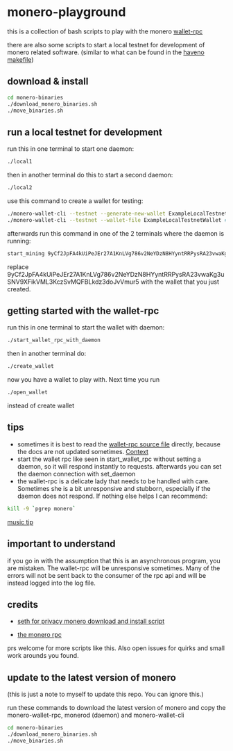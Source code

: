 # monero-playground

this is a collection of bash scripts to play with the monero [wallet-rpc](https://www.getmonero.org/resources/developer-guides/wallet-rpc.html)

there are also some scripts to start a local testnet for development of monero related software. (similar to what can be found in the [haveno makefile](https://github.com/haveno-dex/haveno/blob/490180884428d11b206c0bced412799c64ad3d1a/Makefile#L59))

## download & install

```bash
cd monero-binaries
./download_monero_binaries.sh
./move_binaries.sh
```

## run a local testnet for development

run this in one terminal to start one daemon:

```bash
./local1
```

then in another terminal do this to start a second daemon:

```bash
./local2
```

use this command to create a wallet for testing:

```bash
./monero-wallet-cli --testnet --generate-new-wallet ExampleLocalTestnetWallet
./monero-wallet-cli --testnet --wallet-file ExampleLocalTestnetWallet # <--- this is how you can reopen the wallet later on.
```

afterwards run this command in one of the 2 terminals where the daemon is running:

```bash
start_mining 9yCf2JpFA4kUiPeJEr27A1KnLVg786v2NeYDzN8HYyntRRPysRA23vwaKg3uSNV9XFikVML3KczSvMQFBLkdz3doJvVmur5 1
```

replace 9yCf2JpFA4kUiPeJEr27A1KnLVg786v2NeYDzN8HYyntRRPysRA23vwaKg3uSNV9XFikVML3KczSvMQFBLkdz3doJvVmur5 with the wallet that you just created.

## getting started with the wallet-rpc

run this in one terminal to start the wallet with daemon:

```bash
./start_wallet_rpc_with_daemon
```

then in another terminal do:

```bash
./create_wallet
```

now you have a wallet to play with. Next time you run

```bash
./open_wallet
```

instead of create wallet

## tips

- sometimes it is best to read the [wallet-rpc source file](https://github.com/monero-project/monero/blob/8349cfe4a63cfc63d50ce3818886b67a05e240a4/src/wallet/wallet_rpc_server.cpp#L2141) directly, because the docs are not updated sometimes. [Context](https://twitter.com/spirobel/status/1528978285354360832)
- start the wallet rpc like seen in start_wallet_rpc without setting a daemon, so it will respond instantly to requests.
  afterwards you can set the daemon connection with set_daemon
- the wallet-rpc is a delicate lady that needs to be handled with care. Sometimes she is a bit unresponsive and stubborn, especially if the daemon does not respond. If nothing else helps I can recommend:

```bash
kill -9 `pgrep monero`
```

[music tip](https://www.youtube.com/watch?v=rXwMrBb2x1Q)

## important to understand

if you go in with the assumption that this is an asynchronous program, you are mistaken. The wallet-rpc will be unresponsive sometimes. Many of the errors will not be sent back to the consumer of the rpc api and will be instead logged into the log file.

## credits

- [seth for privacy monero download and install script](https://sethforprivacy.com/guides/run-a-monero-node-advanced/#download-and-install-monerod)

- [the monero rpc](https://github.com/monero-project/monero/blob/8349cfe4a63cfc63d50ce3818886b67a05e240a4/src/wallet/wallet_rpc_server.cpp)

prs welcome for more scripts like this. Also open issues for quirks and small work arounds you found.

## update to the latest version of monero

(this is just a note to myself to update this repo. You can ignore this.)

run these commands to download the latest version of monero and
copy the monero-wallet-rpc, monerod (daemon) and monero-wallet-cli

```bash
cd monero-binaries
./download_monero_binaries.sh
./move_binaries.sh

```
